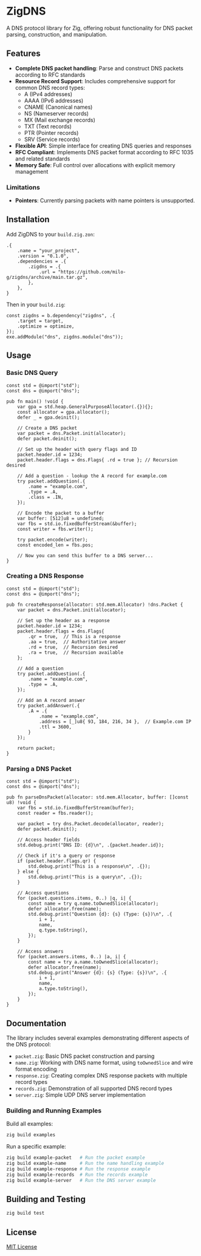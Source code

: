 # ZigDNS

A DNS protocol library for Zig, offering robust functionality for DNS packet parsing, construction, and manipulation.

## Features

- **Complete DNS packet handling**: Parse and construct DNS packets according to RFC standards
- **Resource Record Support**: Includes comprehensive support for common DNS record types:
  - A (IPv4 addresses)
  - AAAA (IPv6 addresses)
  - CNAME (Canonical names)
  - NS (Nameserver records)
  - MX (Mail exchange records)
  - TXT (Text records)
  - PTR (Pointer records)
  - SRV (Service records)
- **Flexible API**: Simple interface for creating DNS queries and responses
- **RFC Compliant**: Implements DNS packet format according to RFC 1035 and related standards
- **Memory Safe**: Full control over allocations with explicit memory management

### Limitations

- **Pointers**: Currently parsing packets with name pointers is unsupported.

## Installation

Add ZigDNS to your `build.zig.zon`:

```zig
.{
    .name = "your_project",
    .version = "0.1.0",
    .dependencies = .{
        .zigdns = .{
            .url = "https://github.com/milo-g/zigdns/archive/main.tar.gz",
        },
    },
}
```

Then in your `build.zig`:

```zig
const zigdns = b.dependency("zigdns", .{
    .target = target,
    .optimize = optimize,
});
exe.addModule("dns", zigdns.module("dns"));
```

## Usage

### Basic DNS Query

```zig
const std = @import("std");
const dns = @import("dns");

pub fn main() !void {
    var gpa = std.heap.GeneralPurposeAllocator(.{}){};
    const allocator = gpa.allocator();
    defer _ = gpa.deinit();

    // Create a DNS packet
    var packet = dns.Packet.init(allocator);
    defer packet.deinit();

    // Set up the header with query flags and ID
    packet.header.id = 1234;
    packet.header.flags = dns.Flags{ .rd = true }; // Recursion desired

    // Add a question - lookup the A record for example.com
    try packet.addQuestion(.{
        .name = "example.com",
        .type = .A,
        .class = .IN,
    });

    // Encode the packet to a buffer
    var buffer: [512]u8 = undefined;
    var fbs = std.io.fixedBufferStream(&buffer);
    const writer = fbs.writer();

    try packet.encode(writer);
    const encoded_len = fbs.pos;

    // Now you can send this buffer to a DNS server...
}
```

### Creating a DNS Response

```zig
const std = @import("std");
const dns = @import("dns");

pub fn createResponse(allocator: std.mem.Allocator) !dns.Packet {
    var packet = dns.Packet.init(allocator);

    // Set up the header as a response
    packet.header.id = 1234;
    packet.header.flags = dns.Flags{
        .qr = true,  // This is a response
        .aa = true,  // Authoritative answer
        .rd = true,  // Recursion desired
        .ra = true,  // Recursion available
    };

    // Add a question
    try packet.addQuestion(.{
        .name = "example.com",
        .type = .A,
    });

    // Add an A record answer
    try packet.addAnswer(.{
        .A = .{
            .name = "example.com",
            .address = [_]u8{ 93, 184, 216, 34 },  // Example.com IP
            .ttl = 3600,
        }
    });

    return packet;
}
```

### Parsing a DNS Packet

```zig
const std = @import("std");
const dns = @import("dns");

pub fn parseDnsPacket(allocator: std.mem.Allocator, buffer: []const u8) !void {
    var fbs = std.io.fixedBufferStream(buffer);
    const reader = fbs.reader();

    var packet = try dns.Packet.decode(allocator, reader);
    defer packet.deinit();

    // Access header fields
    std.debug.print("DNS ID: {d}\n", .{packet.header.id});

    // Check if it's a query or response
    if (packet.header.flags.qr) {
        std.debug.print("This is a response\n", .{});
    } else {
        std.debug.print("This is a query\n", .{});
    }

    // Access questions
    for (packet.questions.items, 0..) |q, i| {
        const name = try q.name.toOwnedSlice(allocator);
        defer allocator.free(name);
        std.debug.print("Question {d}: {s} (Type: {s})\n", .{
            i + 1,
            name,
            q.type.toString(),
        });
    }

    // Access answers
    for (packet.answers.items, 0..) |a, i| {
        const name = try a.name.toOwnedSlice(allocator);
        defer allocator.free(name);
        std.debug.print("Answer {d}: {s} (Type: {s})\n", .{
            i + 1,
            name,
            a.type.toString(),
        });
    }
}
```

## Documentation

The library includes several examples demonstrating different aspects of the DNS protocol:

- `packet.zig`: Basic DNS packet construction and parsing
- `name.zig`: Working with DNS name format, using `toOwnedSlice` and wire format encoding
- `response.zig`: Creating complex DNS response packets with multiple record types
- `records.zig`: Demonstration of all supported DNS record types
- `server.zig`: Simple UDP DNS server implementation

### Building and Running Examples

Build all examples:
```bash
zig build examples
```

Run a specific example:
```bash
zig build example-packet   # Run the packet example
zig build example-name     # Run the name handling example
zig build example-response # Run the response example
zig build example-records  # Run the records example
zig build example-server   # Run the DNS server example
```

## Building and Testing

```bash
zig build test
```

## License

[MIT License](LICENSE)
